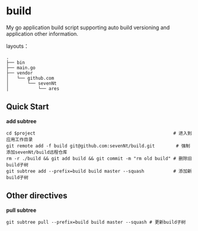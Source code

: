 # build

My go application build script supporting auto build versioning and application other information.

layouts：
```shell
.
├── bin
├── main.go
├── vendor
│   └── github.com
│       └── sevenNt
│           └── ares
```

## Quick Start
**add subtree**
```
cd $project                                                    # 进入到应用工作目录
git remote add -f build git@github.com:sevenNt/build.git        # 强制添加sevenNt/build远程仓库
rm -r ./build && git add build && git commit -m "rm old build" # 删除旧build子树
git subtree add --prefix=build build master --squash           # 添加新build子树
```

## Other directives
**pull subtree**
```
git subtree pull --prefix=build build master --squash # 更新build子树
```
